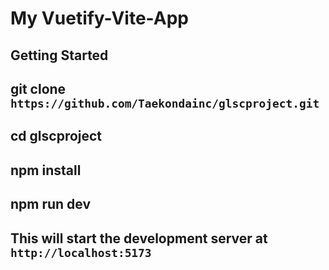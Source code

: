# My Vuetify-Vite-App

## Getting Started

## git clone `https://github.com/Taekondainc/glscproject.git`

## cd glscproject

## npm install

## npm run dev

## This will start the development server at `http://localhost:5173`
